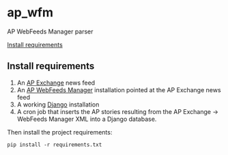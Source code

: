 ap_wfm
======

AP WebFeeds Manager parser

[Install requirements](#install-requirements)

Install requirements
--------------------

1. An [AP Exchange](http://www.apexchange.com/) news feed
1. An [AP WebFeeds Manager](http://wfm.ap.org/) installation pointed at the AP Exchange news feed
1. A working [Django](https://www.djangoproject.com/) installation
1. A cron job that inserts the AP stories resulting from the AP Exchange -> WebFeeds Manager XML into a Django database.


Then install the project requirements:

```
pip install -r requirements.txt
```
